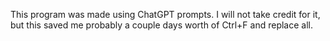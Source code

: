 This program was made using ChatGPT prompts. I will not take credit for it, but this saved me probably a couple days worth of Ctrl+F and replace all.
